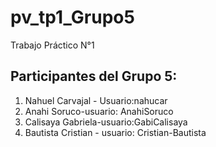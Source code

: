 # pv_tp1_Grupo5
Trabajo Práctico N°1

## Participantes del Grupo 5:
1. Nahuel Carvajal - Usuario:nahucar
2. Anahi Soruco-usuario: AnahiSoruco
3. Calisaya Gabriela-usuario:GabiCalisaya
4. Bautista Cristian - usuario: Cristian-Bautista
